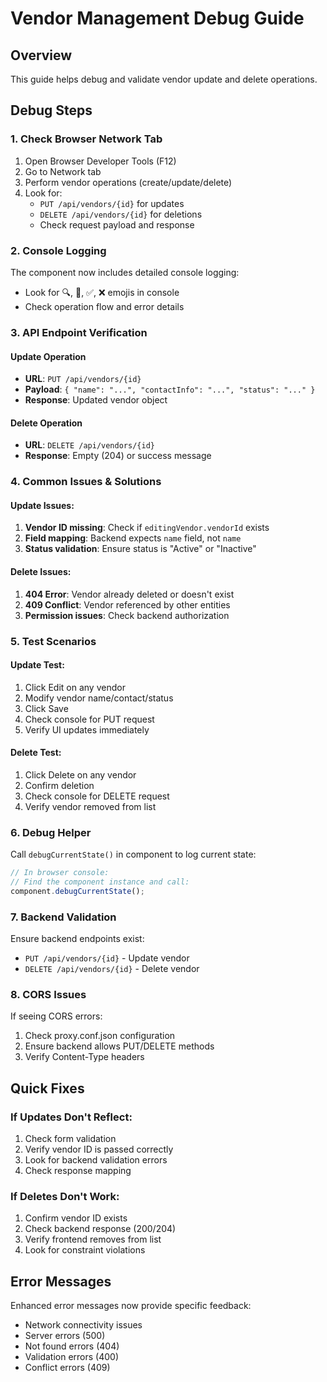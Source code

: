 # Vendor Management Debug Guide

## Overview
This guide helps debug and validate vendor update and delete operations.

## Debug Steps

### 1. Check Browser Network Tab
1. Open Browser Developer Tools (F12)
2. Go to Network tab
3. Perform vendor operations (create/update/delete)
4. Look for:
   - `PUT /api/vendors/{id}` for updates
   - `DELETE /api/vendors/{id}` for deletions
   - Check request payload and response

### 2. Console Logging
The component now includes detailed console logging:
- Look for 🔍, 🔄, ✅, ❌ emojis in console
- Check operation flow and error details

### 3. API Endpoint Verification

#### Update Operation
- **URL**: `PUT /api/vendors/{id}`
- **Payload**: `{ "name": "...", "contactInfo": "...", "status": "..." }`
- **Response**: Updated vendor object

#### Delete Operation
- **URL**: `DELETE /api/vendors/{id}`
- **Response**: Empty (204) or success message

### 4. Common Issues & Solutions

#### Update Issues:
1. **Vendor ID missing**: Check if `editingVendor.vendorId` exists
2. **Field mapping**: Backend expects `name` field, not `name`
3. **Status validation**: Ensure status is "Active" or "Inactive"

#### Delete Issues:
1. **404 Error**: Vendor already deleted or doesn't exist
2. **409 Conflict**: Vendor referenced by other entities
3. **Permission issues**: Check backend authorization

### 5. Test Scenarios

#### Update Test:
1. Click Edit on any vendor
2. Modify vendor name/contact/status
3. Click Save
4. Check console for PUT request
5. Verify UI updates immediately

#### Delete Test:
1. Click Delete on any vendor
2. Confirm deletion
3. Check console for DELETE request
4. Verify vendor removed from list

### 6. Debug Helper
Call `debugCurrentState()` in component to log current state:
```typescript
// In browser console:
// Find the component instance and call:
component.debugCurrentState();
```

### 7. Backend Validation
Ensure backend endpoints exist:
- `PUT /api/vendors/{id}` - Update vendor
- `DELETE /api/vendors/{id}` - Delete vendor

### 8. CORS Issues
If seeing CORS errors:
1. Check proxy.conf.json configuration
2. Ensure backend allows PUT/DELETE methods
3. Verify Content-Type headers

## Quick Fixes

### If Updates Don't Reflect:
1. Check form validation
2. Verify vendor ID is passed correctly
3. Look for backend validation errors
4. Check response mapping

### If Deletes Don't Work:
1. Confirm vendor ID exists
2. Check backend response (200/204)
3. Verify frontend removes from list
4. Look for constraint violations

## Error Messages
Enhanced error messages now provide specific feedback:
- Network connectivity issues
- Server errors (500)
- Not found errors (404)
- Validation errors (400)
- Conflict errors (409) 